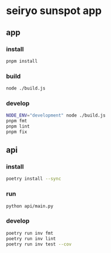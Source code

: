 # seiryo sunspot app

## app

### install

```sh
pnpm install
```

### build

```sh
node ./build.js
```

### develop

```sh
NODE_ENV="development" node ./build.js
pnpm fmt
pnpm lint
pnpm fix
```

## api

### install

```sh
poetry install --sync
```

### run

```sh
python api/main.py
```

### develop

```sh
poetry run inv fmt
poetry run inv lint
poetry run inv test --cov
```

